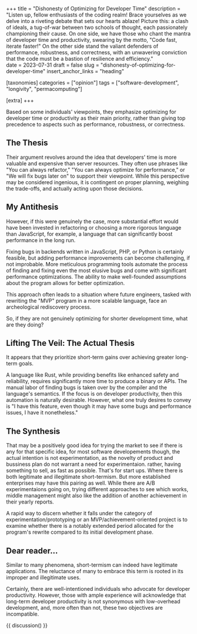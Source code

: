 +++
title = "Dishonesty of Optimizing for Developer Time"
description = "Listen up, fellow enthusiasts of the coding realm! Brace yourselves as we delve into a riveting debate that sets our hearts ablaze! Picture this: a clash of ideals, a tug-of-war between two schools of thought, each passionately championing their cause. On one side, we have those who chant the mantra of developer time and productivity, swearing by the motto, \"Code fast, iterate faster!\" On the other side stand the valiant defenders of performance, robustness, and correctness, with an unwavering conviction that the code must be a bastion of resilience and efficiency."   
date = 2023-07-31
draft = false
slug = "dishonesty-of-optimizing-for-developer-time"
insert_anchor_links = "heading"

[taxonomies]
categories = ["opinion"]
tags = ["software-development", "longivity", "permacomputing"]

[extra]
+++

Based on some individuals' viewpoints,
they emphasize optimizing for developer time or productivity as their main priority,
rather than giving top precedence to aspects such as performance, robustness, or correctness.


## The Thesis

Their argument revolves around the idea that developers' time is more valuable and expensive than server resources.
They often use phrases like "You can always refactor," "You can always optimize for performance," or "We will fix bugs later on" to support their viewpoint.
While this perspective may be considered ingenious, it is contingent on proper planning, weighing the trade-offs, and actually acting upon those decisions.

## My Antithesis

However, if this were genuinely the case,
more substantial effort would have been invested in refactoring or choosing a more rigorous language than JavaScript,
for example, a language that can significantly boost performance in the long run.

Fixing bugs in backends written in JavaScript, PHP, or Python is certainly feasible,
but adding performance improvements can become challenging, if not improbable.
More meticulous programming tools automate the process of finding and fixing even the most elusive bugs and come with significant performance optimizations.
The ability to make well-founded assumptions about the program allows for better optimization.

This approach often leads to a situation where future engineers,
tasked with rewriting the "MVP" program in a more scalable language,
face an archeological rediscovery process.

So, if they are not genuinely optimizing for shorter development time, what are they doing?

## Lifting The Veil: The Actual Thesis

It appears that they prioritize short-term gains over achieving greater long-term goals.

A language like Rust, while providing benefits like enhanced safety and reliability, requires significantly more time to produce a binary or APIs.
The manual labor of finding bugs is taken over by the compiler and the language's semantics.
If the focus is on developer productivity, then this automation is naturally desirable.
However, what one truly desires to convey is "I have this feature, even though it may have some bugs and performance issues, I have it nonetheless."


## The Synthesis

That may be a positively good idea for trying the market to see if there is any for that specific idea,
for most software developements though, the actual intention is not experimentation, as the novelty of product and bussiness plan do not warrant a need for experimentaion.
rather, having something to sell, as fast as possible.
That's for start ups. Where there is both legitimate and illegitimate short-termism.
But more established enterprises may have this pairing as well.
While there are A/B experimentaions going on, trying different approaches to see which works,
middle management might also like the addition of another achievement in their yearly reports. 

A rapid way to discern whether it falls under the category of experimentation/prototyping or an MVP/achievement-oriented project is
to examine whether there is a notably extended period allocated for the program's rewrite compared to its initial development phase.

## Dear reader...

Similar to many phenomena, short-termism can indeed have legitimate applications.
The reluctance of many to embrace this term is rooted in its improper and illegitimate uses.

Certainly, there are well-intentioned individuals who advocate for developer productivity.
However, those with ample experience will acknowledge that long-term developer productivity is not synonymous with low-overhead development,
and, more often than not,
these two objectives are incompatible.

{{ discussion() }}